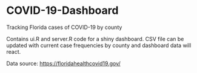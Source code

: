 # COVID-19-Dashboard
Tracking Florida cases of COVID-19 by county

Contains ui.R and server.R code for a shiny dashboard. CSV file can be updated with current case frequencies by county and dashboard data will react. 

Data source: https://floridahealthcovid19.gov/

